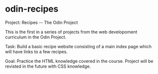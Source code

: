 # odin-recipes
Project: Recipes -- The Odin Project

This is the first in a series of projects from the web developoment curriculum in the Odin Project. 

Task: Build a basic recipe website consisting of a main index page which will have links to a few recipes.

Goal: Practice the HTML knowledge covered in the course. Project will be revisted in the future with CSS knowledge.